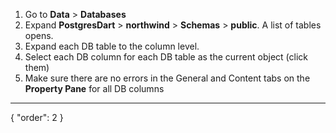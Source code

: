 1. Go to **Data** > **Databases**
2. Expand **PostgresDart** > **northwind** > **Schemas** > **public**. A list of tables opens.
3. Expand each DB table to the column level.
4. Select each DB column for each DB table as the current object (click them)
5. Make sure there are no errors in the General and Content tabs on the **Property Pane** for all DB columns
---
{
  "order": 2
}